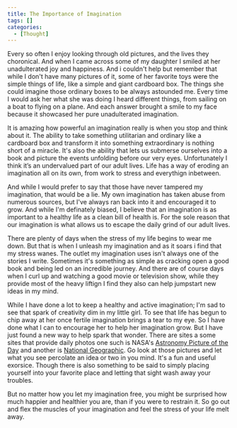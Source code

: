 ```yaml
---
title: The Importance of Imagination
tags: []
categories:
  - [Thought]
---
```

Every so often I enjoy looking through old pictures, and the lives they choronical.  And when I came across some of my daughter I smiled at her unadulterated joy and happiness.  And i couldn't help but remember that while I don't have many pictures of it, some of her favorite toys were the simple things of life, like a simple and giant cardboard box. The things she could imagine those ordinary boxes to be always astounded me. Every time I would ask her what she was doing I heard different things, from sailing on a boat to flying on a plane. And each answer brought a smile to my face because it showcased her pure unadulterated imagination. <!-- more -->

It is amazing how powerful an imagination really is when you stop and think about it. The ability to take something utilitarian and ordinary like a cardboard box and transform it into something extraordinary is nothing short of a miracle. It's also the ability that lets us submerse ourselves into a book and picture the events unfolding before our very eyes. Unfortunately I think it’s an undervalued part of our adult lives. Life has a way of eroding an imagination all on its own, from work to stress and everythign inbetween. 

And while I would prefer to say that those have never tampered my imagination, that would be a lie. My own imagination has taken abuse from numerous sources, but I've always ran back into it and encouraged it to grow. And while I'm definately biased, I believe that an imagination is as important to a healthy life as a clean bill of health is.  For the sole reason that our imagination is what allows us to escape the daily grind of our adult lives.

There are plenty of days when the stress of my life begins to wear me down. But that is when I unleash my imagination and as it soars i find that my stress wanes. The outlet my imagination uses isn't always one of the stories I write. Sometimes it's something as simple as cracking open a good book and being led on an incredible journey. And there are of course days when I curl up and watching a good movie or television show, while they provide most of the heavy liftign I find they also can help jumpstart new ideas in my mind. 

While I have done a lot to keep a healthy and active imagination; I'm sad to see that spark of creativity dim in my little girl.  To see that life has begun to chip away at her once fertile imagination brings a tear to my eye.  So I have done what I can to encourage her to help her imagination grow. But I have just found a new way to help spark that wonder. There are sites a some sites that provide daily photos one such is NASA's [Astronomy Picture of the Day](https://apod.nasa.gov/apod/astropix.html) and another is [National Geographic](https://www.nationalgeographic.com/photography/photo-of-the-day/).  Go look at those pictures and let what you see percolate an idea or two in you mind.  It's a fun and useful exorsice.  Though there is also something to be said to simply placing yourself into your favorite place and letting that sight wash away your troubles.

But no matter how you let my imagination free, you might be surprised how much happier and healthier you are, than if you were to restrain it. So go out and flex the muscles of your imagination and feel the stress of your life melt away.